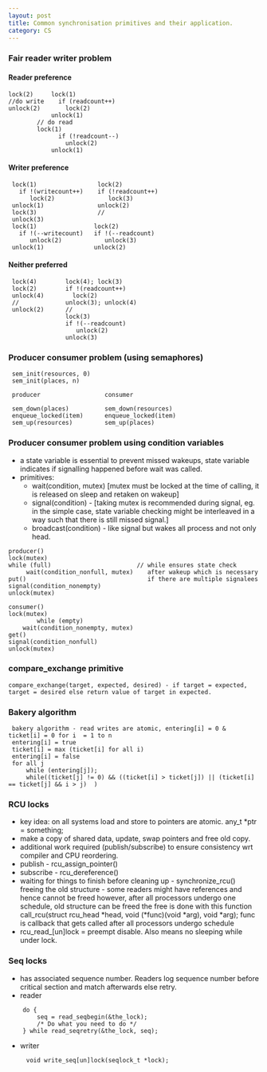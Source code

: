 ```yaml
---
layout: post
title: Common synchronisation primitives and their application.
category: CS
---
```

### Fair reader writer problem

#### Reader preference
    
    lock(2)     lock(1)                 
    //do write    if (readcount++)       
    unlock(2)       lock(2)              
                unlock(1)               
        	// do read                      
        	lock(1)                 
                  if (!readcount--)     
                    unlock(2)          
                unlock(1)                                                               

#### Writer preference

     lock(1)                 lock(2)               
       if !(writecount++)    if (!readcount++)     
          lock(2)               lock(3)            
     unlock(1)               unlock(2)             
     lock(3)                 //                    
     unlock(3)                                     
     lock(1)                lock(2)                
       if !(--writecount)   if !(--readcount)      
          unlock(2)            unlock(3)           
     unlock(1)              unlock(2)

#### Neither preferred

     lock(4)        lock(4); lock(3)	 
     lock(2)        if !(readcount++)	 
     unlock(4)        lock(2)		 
     //             unlock(3); unlock(4)	 
     unlock(2)      // 			 
                    lock(3)		 
                    if !(--readcount)	 
                       unlock(2)		 
                    unlock(3)              

### Producer consumer problem (using semaphores)
     sem_init(resources, 0)
     sem_init(places, n)
        
     producer                  consumer
  
     sem_down(places)          sem_down(resources)
     enqueue_locked(item)      enqueue_locked(item)
     sem_up(resources)         sem_up(places)
    
### Producer consumer problem using condition variables
* a state variable is essential to prevent missed wakeups, state variable indicates if signalling happened before wait was called.
* primitives:
  * wait(condition, mutex) [mutex must be locked at the time of calling, it is released on sleep and retaken on wakeup] 
  * signal(condition) - [taking mutex is recommended during signal, eg. in the simple case, state variable checking might be interleaved in a way such that there is still missed signal.]
  * broadcast(condition) - like signal but wakes all process and not
  only head.
  
~~~~~~~~~~~~~~~~~
producer() 
lock(mutex)                                                               	
while (full)                        // while ensures state check 	  		
     wait(condition_nonfull, mutex)    after wakeup which is necessary    	
put()                                  if there are multiple signalees    	
signal(condition_nonempty) 
unlock(mutex)

consumer()
lock(mutex)			
	    while (empty)		
    wait(condition_nonempty, mutex) 
get()				 
signal(condition_nonfull)		 
unlock(mutex) 
~~~~~~~~~~~~~~~~~

### compare_exchange primitive

    compare_exchange(target, expected, desired) - if target = expected, target = desired else return value of target in expected.

### Bakery algorithm

     bakery algorithm - read writes are atomic, entering[i] = 0 & ticket[i] = 0 for i  = 1 to n
     entering[i] = true 
     ticket[i] = max (ticket[i] for all i)
     entering[i] = false
     for all j
         while (entering[j]);
         while((ticket[j] != 0) && ((ticket[i] > ticket[j]) || (ticket[i] == ticket[j] && i > j)  )

### RCU locks
- key idea: on all systems load and store to pointers are atomic. any_t *ptr = something;
- make a copy of shared data, update, swap pointers and free old copy. 
- additional work required (publish/subscribe) to ensure consistency wrt compiler and CPU reordering.
- publish - rcu_assign_pointer()
- subscribe - rcu_dereference()
- waiting for things to finish before cleaning up - synchronize_rcu()
  freeing the old structure - some readers might have references and hence cannot be freed
  however, after all processors undergo one schedule, old structure can be freed the free is done with this  function
  call_rcu(struct rcu_head *head, void (*func)(void *arg), void *arg);
  func is callback that gets called after all processors undergo schedule
- rcu_read_[un]lock = preempt disable. Also means no sleeping while
under lock.

### Seq locks
- has associated sequence number. Readers log sequence number before critical section and match afterwards else retry.
- reader
~~~~~~~~~~~~~~~~~~
    do {
        seq = read_seqbegin(&the_lock);
        /* Do what you need to do */
    } while read_seqretry(&the_lock, seq);
~~~~~~~~~~~~~~~~~~
- writer
~~~~~~~~~~~~~~~~~~
     void write_seq[un]lock(seqlock_t *lock);
~~~~~~~~~~~~~~~~~~
